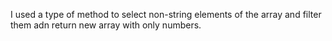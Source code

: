 I used a type of method to select non-string elements of the array and filter them adn return new array with only numbers.